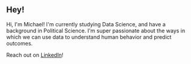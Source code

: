 ## Hey!


Hi, I'm Michael! I'm currently studying Data Science, and have a background in Political Science. I'm super passionate about the ways in which we can use data to understand human behavior and predict outcomes.

Reach out on [LinkedIn](https://www.linkedin.com/in/michael-ralston-4829bb1aa/)!

